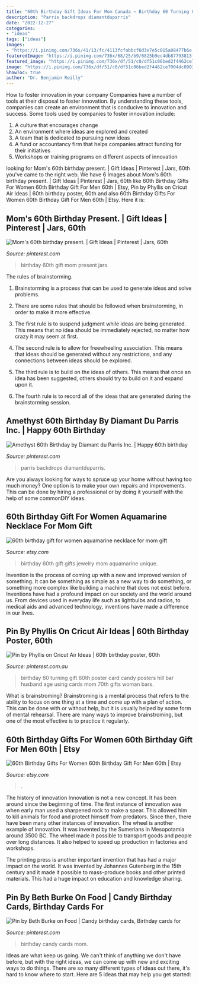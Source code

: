 ```yaml
---
title: "60th Birthday Gift Ideas For Mom Canada ~ Birthday 60 Turning Gift 60th Poster Card Candy Posters Hill Bar Husband Age Using Cards Mom 70th Gifts Woman Bars"
description: "Parris backdrops diamantduparris"
date: "2022-12-27"
categories:
- "ideas"
tags: ["ideas"]
images:
- "https://i.pinimg.com/736x/41/13/fc/4113fcfabbcf6d3e7e5c015a08477b6e.jpg"
featuredImage: "https://i.pinimg.com/736x/68/25/b9/6825b9ec4db87793813fa1e2add2e8c4---birthday-birthday-gifts.jpg"
featured_image: "https://i.pinimg.com/736x/df/51/c0/df51c06bed2f4462ce7004dc09037a56--cricut-explore-project-ideas.jpg"
image: "https://i.pinimg.com/736x/df/51/c0/df51c06bed2f4462ce7004dc09037a56--cricut-explore-project-ideas.jpg"
ShowToc: true
author: "Dr. Benjamin Reilly"
---
```



How to foster innovation in your company
Companies have a number of tools at their disposal to foster innovation. By understanding these tools, companies can create an environment that is conducive to innovation and success. 
Some tools used by companies to foster innovation include: 

1. A culture that encourages change 
2. An environment where ideas are explored and created 
3. A team that is dedicated to pursuing new ideas 
4. A fund or accountancy firm that helps companies attract funding for their initiatives 
5. Workshops or training programs on different aspects of innovation 

	

		
looking for Mom&#039;s 60th birthday present. | Gift Ideas | Pinterest | Jars, 60th you've came to the right web. We have 6 Images about Mom&#039;s 60th birthday present. | Gift Ideas | Pinterest | Jars, 60th like 60th Birthday Gifts For Women 60th Birthday Gift For Men 60th | Etsy, Pin by Phyllis on Cricut Air Ideas | 60th birthday poster, 60th and also 60th Birthday Gifts For Women 60th Birthday Gift For Men 60th | Etsy. Here it is:
		
    
## Mom&#039;s 60th Birthday Present. | Gift Ideas | Pinterest | Jars, 60th

<img loading=lazy src="https://s-media-cache-ak0.pinimg.com/736x/a5/9d/10/a59d10ed3f87fc9aee122dd9aef9aa6a.jpg" onerror="this.onerror=null;this.src='https://tse3.mm.bing.net/th?id=OIP.2LgY_drdNpGU7prplAkhEwHaJ3&amp;pid=15.1';" alt="Mom&#039;s 60th birthday present. | Gift Ideas | Pinterest | Jars, 60th">

_Source: pinterest.com_

>birthday 60th gift mom present jars. 

	

The rules of brainstorming.
1. Brainstorming is a process that can be used to generate ideas and solve problems.
2. There are some rules that should be followed when brainstorming, in order to make it more effective.

3. The first rule is to suspend judgment while ideas are being generated. This means that no idea should be immediately rejected, no matter how crazy it may seem at first.

4. The second rule is to allow for freewheeling association. This means that ideas should be generated without any restrictions, and any connections between ideas should be explored.

5. The third rule is to build on the ideas of others. This means that once an idea has been suggested, others should try to build on it and expand upon it.

6. The fourth rule is to record all of the ideas that are generated during the brainstorming session.

    
## Amethyst 60th Birthday By Diamant Du Parris Inc. | Happy 60th Birthday

<img loading=lazy src="https://i.pinimg.com/736x/41/13/fc/4113fcfabbcf6d3e7e5c015a08477b6e.jpg" onerror="this.onerror=null;this.src='https://tse3.mm.bing.net/th?id=OIP.rLrmBfJ3T1lf8pyutd9vSwHaHa&amp;pid=15.1';" alt="Amethyst 60th Birthday by Diamant du Parris Inc. | Happy 60th birthday">

_Source: pinterest.com_

>parris backdrops diamantduparris. 

	

Are you always looking for ways to spruce up your home without having too much money? One option is to make your own repairs and improvements. This can be done by hiring a professional or by doing it yourself with the help of some commonDIY ideas.

    
## 60th Birthday Gift For Women Aquamarine Necklace For Mom Gift

<img loading=lazy src="https://img1.etsystatic.com/111/0/5779111/il_fullxfull.860268581_g0yw.jpg" onerror="this.onerror=null;this.src='https://tse3.mm.bing.net/th?id=OIP.Lnim88d0pp3wSMv4EZnNOAHaGD&amp;pid=15.1';" alt="60th birthday gift for women aquamarine necklace for mom gift">

_Source: etsy.com_

>birthday 60th gift gifts jewelry mom aquamarine unique. 

	

Invention is the process of coming up with a new and improved version of something. It can be something as simple as a new way to do something, or something more complex like building a machine that does not exist before. Inventions have had a profound impact on our society and the world around us. From devices used in everyday life such as lightbulbs and radios, to medical aids and advanced technology, inventions have made a difference in our lives.

    
## Pin By Phyllis On Cricut Air Ideas | 60th Birthday Poster, 60th

<img loading=lazy src="https://i.pinimg.com/736x/df/51/c0/df51c06bed2f4462ce7004dc09037a56--cricut-explore-project-ideas.jpg" onerror="this.onerror=null;this.src='https://tse1.mm.bing.net/th?id=OIP.NuIbDpdFoTnhWHh2kU26MAHaJ4&amp;pid=15.1';" alt="Pin by Phyllis on Cricut Air Ideas | 60th birthday poster, 60th">

_Source: pinterest.com.au_

>birthday 60 turning gift 60th poster card candy posters hill bar husband age using cards mom 70th gifts woman bars. 

	

What is brainstroming? Brainstroming is a mental process that refers to the ability to focus on one thing at a time and come up with a plan of action. This can be done with or without help, but it is usually helped by some form of mental rehearsal. There are many ways to improve brainstroming, but one of the most effective is to practice it regularly.

    
## 60th Birthday Gifts For Women 60th Birthday Gift For Men 60th | Etsy

<img loading=lazy src="https://i.etsystatic.com/13572659/r/il/2f26d5/2259390606/il_fullxfull.2259390606_hmdn.jpg" onerror="this.onerror=null;this.src='https://tse4.mm.bing.net/th?id=OIP.3QWXMdjYwg5VgIYW6ESD9gHaF0&amp;pid=15.1';" alt="60th Birthday Gifts For Women 60th Birthday Gift For Men 60th | Etsy">

_Source: etsy.com_

>. 

	

The history of innovation
Innovation is not a new concept. It has been around since the beginning of time. The first instance of innovation was when early man used a sharpened rock to make a spear. This allowed him to kill animals for food and protect himself from predators. Since then, there have been many other instances of innovation.
The wheel is another example of innovation. It was invented by the Sumerians in Mesopotamia around 3500 BC. The wheel made it possible to transport goods and people over long distances. It also helped to speed up production in factories and workshops.

The printing press is another important invention that has had a major impact on the world. It was invented by Johannes Gutenberg in the 15th century and it made it possible to mass-produce books and other printed materials. This had a huge impact on education and knowledge sharing.

    
## Pin By Beth Burke On Food | Candy Birthday Cards, Birthday Cards For

<img loading=lazy src="https://i.pinimg.com/736x/68/25/b9/6825b9ec4db87793813fa1e2add2e8c4---birthday-birthday-gifts.jpg" onerror="this.onerror=null;this.src='https://tse3.mm.bing.net/th?id=OIP.eomc5SujciW6NQP2NdN9hQHaJ4&amp;pid=15.1';" alt="Pin by Beth Burke on Food | Candy birthday cards, Birthday cards for">

_Source: pinterest.com_

>birthday candy cards mom. 

	

Ideas are what keep us going. We can't think of anything we don't have before, but with the right ideas, we can come up with new and exciting ways to do things. There are so many different types of ideas out there, it's hard to know where to start. Here are 5 ideas that may help you get started: 

